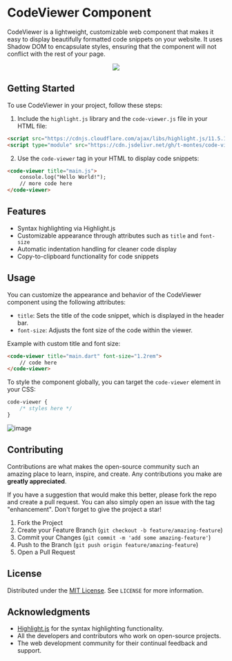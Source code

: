 # CodeViewer Component

CodeViewer is a lightweight, customizable web component that makes it easy to display beautifully formatted code snippets on your website. It uses Shadow DOM to encapsulate styles, ensuring that the component will not conflict with the rest of your page.

<p align="center">
  <img src="https://github.com/t-montes/code-viewer/assets/69558777/afd53b38-11e1-4832-9b76-3a7440396eb8">
</p>


## Getting Started

To use CodeViewer in your project, follow these steps:

1. Include the `highlight.js` library and the `code-viewer.js` file in your HTML file:

```html
<script src="https://cdnjs.cloudflare.com/ajax/libs/highlight.js/11.5.1/highlight.min.js"></script>
<script type="module" src="https://cdn.jsdelivr.net/gh/t-montes/code-viewer@master/code-viewer.js"></script>
```

2. Use the `code-viewer` tag in your HTML to display code snippets:

```html
<code-viewer title="main.js">
    console.log("Hello World!");
    // more code here
</code-viewer>
```

## Features

- Syntax highlighting via Highlight.js
- Customizable appearance through attributes such as `title` and `font-size`
- Automatic indentation handling for cleaner code display
- Copy-to-clipboard functionality for code snippets

## Usage

You can customize the appearance and behavior of the CodeViewer component using the following attributes:

- `title`: Sets the title of the code snippet, which is displayed in the header bar.
- `font-size`: Adjusts the font size of the code within the viewer.

Example with custom title and font size:

```html
<code-viewer title="main.dart" font-size="1.2rem">
    // code here
</code-viewer>
```

To style the component globally, you can target the `code-viewer` element in your CSS:

```css
code-viewer {
    /* styles here */
}
```

![image](https://github.com/t-montes/code-viewer/assets/69558777/624de96e-9d75-4431-a685-41997be2537c)

## Contributing

Contributions are what makes the open-source community such an amazing place to learn, inspire, and create. Any contributions you make are **greatly appreciated**.

If you have a suggestion that would make this better, please fork the repo and create a pull request. You can also simply open an issue with the tag "enhancement".
Don't forget to give the project a star!

1. Fork the Project
2. Create your Feature Branch (`git checkout -b feature/amazing-feature`)
3. Commit your Changes (`git commit -m 'add some amazing-feature'`)
4. Push to the Branch (`git push origin feature/amazing-feature`)
5. Open a Pull Request

## License

Distributed under the [MIT License](LICENSE). See `LICENSE` for more information.

## Acknowledgments

* [Highlight.js](https://highlightjs.org/) for the syntax highlighting functionality.
* All the developers and contributors who work on open-source projects.
* The web development community for their continual feedback and support.
